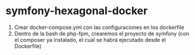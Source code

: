 # symfony-hexagonal-docker

1. Crear docker-compose.yml con las configuraciones en los dockerfile
2. Dentro de la bash de php-fpm, crearemos el proyecto de symfony (con el composer ya instalado, el cual se habrá ejecutado desde el Dockerfile)